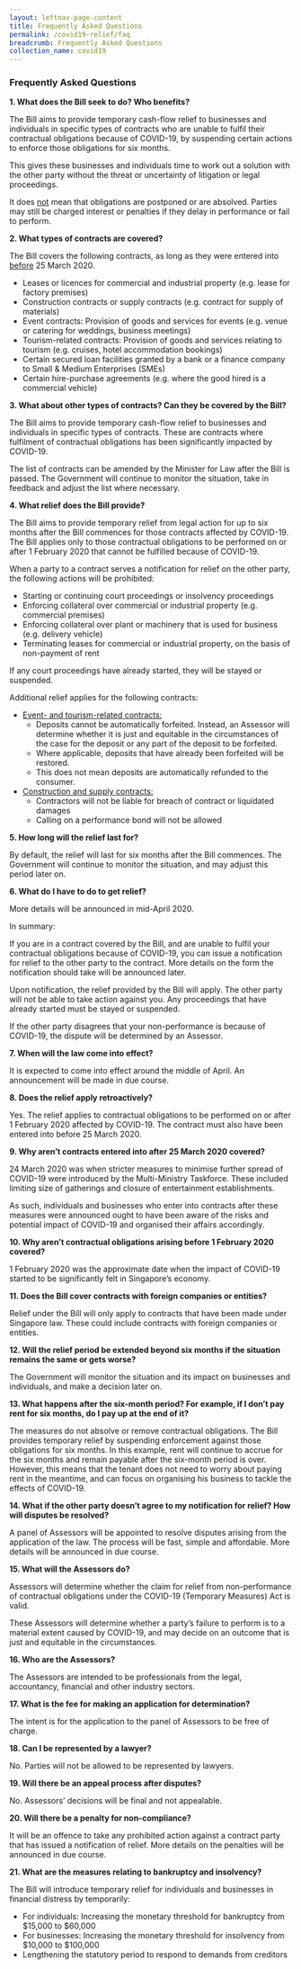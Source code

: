 ```yaml
---
layout: leftnav-page-content
title: Frequently Asked Questions
permalink: /covid19-relief/faq
breadcrumb: Frequently Asked Questions
collection_name: covid19
---
```


### Frequently Asked Questions ###
**1. What does the Bill seek to do? Who benefits?**

The Bill aims to provide temporary cash-flow relief to businesses and individuals in specific types of contracts who are unable to fulfil their contractual obligations because of COVID-19, by suspending certain actions to enforce those obligations for six months.

This gives these businesses and individuals time to work out a solution with the other party without the threat or uncertainty of litigation or legal proceedings.

It does <u>not</u> mean that obligations are postponed or are absolved. Parties may still be charged interest or penalties if they delay in performance or fail to perform.


**2. What types of contracts are covered?**

The Bill covers the following contracts, as long as they were entered into <u>before</u> 25 March 2020.
* Leases or licences for commercial and industrial property (e.g. lease for factory
premises)
* Construction contracts or supply contracts (e.g. contract for supply of materials)
* Event contracts: Provision of goods and services for events (e.g. venue or catering for
weddings, business meetings)
* Tourism-related contracts: Provision of goods and services relating to tourism (e.g.
cruises, hotel accommodation bookings)
* Certain secured loan facilities granted by a bank or a finance company to Small &amp;
Medium Enterprises (SMEs)
* Certain hire-purchase agreements (e.g. where the good hired is a commercial vehicle)


**3. What about other types of contracts? Can they be covered by the Bill?**

The Bill aims to provide temporary cash-flow relief to businesses and individuals in specific types of contracts. These are contracts where fulfilment of contractual obligations has been significantly impacted by COVID-19.

The list of contracts can be amended by the Minister for Law after the Bill is passed. The Government will continue to monitor the situation, take in feedback and adjust the list where necessary.


**4. What relief does the Bill provide?**

The Bill aims to provide temporary relief from legal action for up to six months after the Bill commences for those contracts affected by COVID-19. The Bill applies only to those contractual obligations to be performed on or after 1 February 2020 that cannot be fulfilled because of COVID-19.

When a party to a contract serves a notification for relief on the other party, the following actions will be prohibited:
* Starting or continuing court proceedings or insolvency proceedings
* Enforcing collateral over commercial or industrial property (e.g. commercial premises)
* Enforcing collateral over plant or machinery that is used for business (e.g. delivery vehicle)
* Terminating leases for commercial or industrial property, on the basis of non-payment of rent

If any court proceedings have already started, they will be stayed or suspended.

Additional relief applies for the following contracts:
* <u>Event- and tourism-related contracts:</u>
	* Deposits cannot be automatically forfeited. Instead, an Assessor will determine whether it is just and equitable in the circumstances of the case for the deposit or any part of the deposit to be forfeited.
	* Where applicable, deposits that have already been forfeited will be restored.
	* This does not mean deposits are automatically refunded to the consumer.
* <u>Construction and supply contracts:</u>
	* Contractors will not be liable for breach of contract or liquidated damages
	* Calling on a performance bond will not be allowed

**5. How long will the relief last for?**

By default, the relief will last for six months after the Bill commences. The Government will continue to monitor the situation, and may adjust this period later on.

**6. What do I have to do to get relief?**

More details will be announced in mid-April 2020.

In summary:

If you are in a contract covered by the Bill, and are unable to fulfil your contractual obligations because of COVID-19, you can issue a notification for relief to the other party to the contract. More details on the form the notification should take will be announced later.

Upon notification, the relief provided by the Bill will apply. The other party will not be able to take action against you. Any proceedings that have already started must be stayed or suspended.

If the other party disagrees that your non-performance is because of COVID-19, the dispute will be determined by an Assessor.


**7. When will the law come into effect?**

It is expected to come into effect around the middle of April. An announcement will be made in due course. 

**8. Does the relief apply retroactively?**

Yes. The relief applies to contractual obligations to be performed on or after 1 February 2020 affected by COVID-19. The contract must also have been entered into before 25 March 2020.

**9. Why aren’t contracts entered into after 25 March 2020 covered?**

24 March 2020 was when stricter measures to minimise further spread of COVID-19 were introduced by the Multi-Ministry Taskforce. These included limiting size of gatherings and closure of entertainment establishments. 

As such, individuals and businesses who enter into contracts after these measures were announced ought to have been aware of the risks and potential impact of COVID-19 and organised their affairs accordingly.

**10. Why aren’t contractual obligations arising before 1 February 2020 covered?**

1 February 2020 was the approximate date when the impact of COVID-19 started to be significantly felt in Singapore’s economy.

**11. Does the Bill cover contracts with foreign companies or entities?**

Relief under the Bill will only apply to contracts that have been made under Singapore law. These could include contracts with foreign companies or entities.

**12. Will the relief period be extended beyond six months if the situation remains the same or gets worse?**

The Government will monitor the situation and its impact on businesses and individuals, and make a decision later on.

**13. What happens after the six-month period? For example, if I don’t pay rent for six months, do I pay up at the end of it?**

The measures do not absolve or remove contractual obligations. The Bill provides temporary relief by suspending enforcement against those obligations for six months. In this example, rent will continue to accrue for the six months and remain payable after the six-month period is over. However, this means that the tenant does not need to worry about paying rent in the meantime, and can focus on organising his business to tackle the effects of COVID-19. 

**14. What if the other party doesn’t agree to my notification for relief? How will disputes be resolved?**

A panel of Assessors will be appointed to resolve disputes arising from the application of the law. The process will be fast, simple and affordable. More details will be announced in due course.

**15. What will the Assessors do?**
	
Assessors will determine whether the claim for relief from non-performance of contractual obligations under the COVID-19 (Temporary Measures) Act is valid.  

These Assessors will determine whether a party’s failure to perform is to a material extent caused by COVID-19, and may decide on an outcome that is just and equitable in the circumstances.

**16. Who are the Assessors?**
	
The Assessors are intended to be professionals from the legal, accountancy, financial and other industry sectors.

**17. What is the fee for making an application for determination?**

The intent is for the application to the panel of Assessors to be free of charge. 

**18. Can I be represented by a lawyer?**
	
No. Parties will not be allowed to be represented by lawyers. 

**19. Will there be an appeal process after disputes?**

No. Assessors’ decisions will be final and not appealable.

**20. Will there be a penalty for non-compliance?**

It will be an offence to take any prohibited action against a contract party that has issued a notification of relief. More details on the penalties will be announced in due course.

**21. What are the measures relating to bankruptcy and insolvency?**

The Bill will introduce temporary relief for individuals and businesses in financial distress by temporarily:

* For individuals: Increasing the monetary threshold for bankruptcy from $15,000 to $60,000
* For businesses: Increasing the monetary threshold for insolvency from $10,000 to $100,000
* Lengthening the statutory period to respond to demands from creditors

